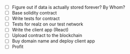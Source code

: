 - [ ] Figure out if data is actually stored forever? By Whom?
- [ ] Base solidity contract
- [ ] Write tests for contract
- [ ] Tests for realz on our test network
- [ ] Write the client app (React)
- [ ] Upload contract to the blockchain
- [ ] Buy domain name and deploy client app
- [ ] Profit
